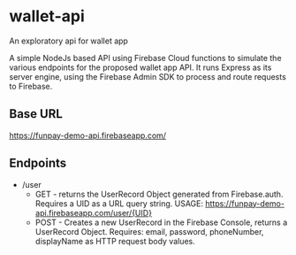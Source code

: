 # wallet-api

An exploratory api for wallet app

A simple NodeJs based API using Firebase Cloud functions to simulate the various endpoints for the proposed wallet app API. It runs Express as its server engine, using the Firebase Admin SDK to process and route requests to Firebase.

## Base URL

https://funpay-demo-api.firebaseapp.com/

## Endpoints

- /user
  - GET - returns the UserRecord Object generated from Firebase.auth. Requires a UID as a URL query string.
    USAGE: https://funpay-demo-api.firebaseapp.com/user/{UID}
  - POST - Creates a new UserRecord in the Firebase Console, returns a UserRecord Object. Requires:
    email, password, phoneNumber, displayName as HTTP request body values.
